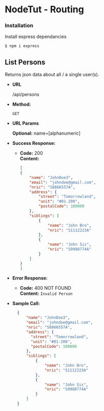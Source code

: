 # NodeTut - Routing

### Installation 
Install express dependancies
```sh
$ npm i express
```

**List Persons**
----
  Returns json data about all / a single user(s).

* **URL**

  /api/persons

* **Method:**

  `GET`
  
*  **URL Params**

   **Optional:**
   name=[alphanumeric] 

* **Success Response:**

  * **Code:** 200 <br />
    **Content:** 
    ```json
    [
    {
        "name": "JohnDoe3",
        "email": "johndoe@gmail.com",
        "nric": "S8866557A",
        "address": {
            "street": "Tomorrowland",
            "unit": "#01-200",
            "postalCode": 100000
        },
        "siblings": [
            {
                "name": "John Bro",
                "nric": "S1112223A"
            },
            {
                "name": "John Sis",
                "nric": "S9988774A"
            }
        ]
    }
    ]
    ```
 
* **Error Response:**

  * **Code:** 400 NOT FOUND <br />
    **Content:** `Invalid Person`

* **Sample Call:**

  ```json
    {
        "name": "JohnDoe3",
        "email": "johndoe@gmail.com",
        "nric": "S8866557A",
        "address": {
          "street": "Tomorrowland",
          "unit": "#01-200",
          "postalCode": 100000
        },
        "siblings": [
            {
                "name": "John Bro",
                "nric": "S1112223A"
            },
            {
                "name": "John Sis",
                "nric": "S9988774A"
            }
        ]
    }
  ```